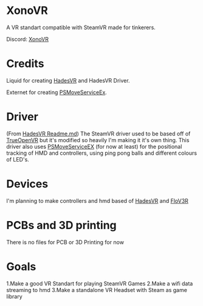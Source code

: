 # XonoVR
A VR standart compatible with SteamVR made for tinkerers.

Discord: [XonoVR](https://discord.gg/nnscnMbZgC)
# Credits
Liquid for creating [HadesVR](https://github.com/HadesVR) and HadesVR Driver.

Externet for creating [PSMoveServiceEx](https://github.com/Timocop/PSMoveServiceEx).
# Driver
(From [HadesVR Readme.md](https://github.com/HadesVR/HadesVR?tab=readme-ov-file))
The SteamVR driver used to be based off of [TrueOpenVR](https://github.com/TrueOpenVR) but it's modified so heavily I'm making it it's own thing. This driver also uses [PSMoveServiceEX](https://github.com/Timocop/PSMoveServiceEx) (for now at least) for the positional tracking of HMD and controllers, using ping pong balls and different colours of LED's.
# Devices
I'm planning to make controllers and hmd based of [HadesVR](https://github.com/HadesVR/HadesVR) and [FloV3R](https://github.com/Kwiatens/FloV3R)
# PCBs and 3D printing
There is no files for PCB or 3D Printing for now
# Goals
1.Make a good VR Standart for playing SteamVR Games
2.Make a wifi data streaming to hmd
3.Make a standalone VR Headset with Steam as game library
